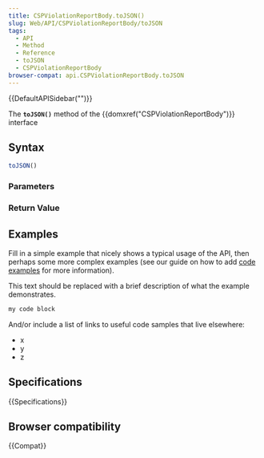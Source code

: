 ```yaml
---
title: CSPViolationReportBody.toJSON()
slug: Web/API/CSPViolationReportBody/toJSON
tags:
  - API
  - Method
  - Reference
  - toJSON
  - CSPViolationReportBody
browser-compat: api.CSPViolationReportBody.toJSON
---
```

{{DefaultAPISidebar("")}}

The **`toJSON()`** method of the {{domxref("CSPViolationReportBody")}} interface 

## Syntax

```js
toJSON()
```

### Parameters



### Return Value



## Examples

Fill in a simple example that nicely shows a typical usage of the API, then perhaps some more complex examples (see our guide on how to add [code examples](/en-US/docs/MDN/Contribute/Structures/Code_examples) for more information).

This text should be replaced with a brief description of what the example demonstrates.

```js
my code block
```

And/or include a list of links to useful code samples that live elsewhere:

*   x
*   y
*   z

## Specifications

{{Specifications}}

## Browser compatibility

{{Compat}}

